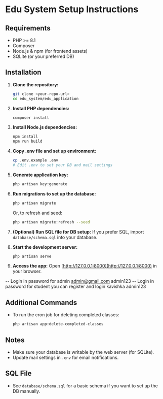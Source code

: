 # Edu System Setup Instructions

## Requirements
- PHP >= 8.1
- Composer
- Node.js & npm (for frontend assets)
- SQLite (or your preferred DB)

## Installation

1. **Clone the repository:**
	```bash
	git clone <your-repo-url>
	cd edu_system/edu_application
	```

2. **Install PHP dependencies:**
	```bash
	composer install
	```

3. **Install Node.js dependencies:**
	```bash
	npm install
	npm run build
	```

4. **Copy .env file and set up environment:**
	```bash
	cp .env.example .env
	# Edit .env to set your DB and mail settings
	```

5. **Generate application key:**
	```bash
	php artisan key:generate
	```

6. **Run migrations to set up the database:**
	```bash
	php artisan migrate
	```

	Or, to refresh and seed:
	```bash
	php artisan migrate:refresh --seed
	```

7. **(Optional) Run SQL file for DB setup:**
	If you prefer SQL, import `database/schema.sql` into your database.

8. **Start the development server:**
	```bash
	php artisan serve
	```

9. **Access the app:**
	Open [http://127.0.0.1:8000](http://127.0.0.1:8000) in your browser.

-- Login in password for admin
    admin@gmail.com
    admin123
-- Login in password for student you can register and login
    kavishka
    admin123

## Additional Commands
- To run the cron job for deleting completed classes:
  ```bash
  php artisan app:delete-completed-classes
  ```

## Notes
- Make sure your database is writable by the web server (for SQLite).
- Update mail settings in `.env` for email notifications.

## SQL File
- See `database/schema.sql` for a basic schema if you want to set up the DB manually.

